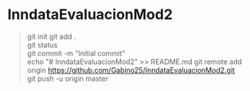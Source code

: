 # InndataEvaluacionMod2

>git init 
>git add .  
>git status  
>git commit -m "Initial commit"  
>echo "# InndataEvaluacionMod2" >> README.md 
>git remote add origin https://github.com/Gabino25/InndataEvaluacionMod2.git  
>git push -u origin master
